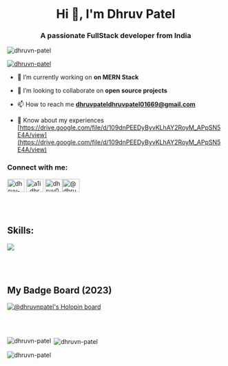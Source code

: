 <h1 align="center">Hi 👋, I'm Dhruv Patel</h1>
<h3 align="center">A passionate FullStack developer from India</h3>

<p align="left"> <img src="https://komarev.com/ghpvc/?username=dhruvn-patel&label=Profile%20views&color=0e75b6&style=flat" alt="dhruvn-patel" /> </p>

<p align="left"> <a href="https://github.com/ryo-ma/github-profile-trophy"><img src="https://github-profile-trophy.vercel.app/?username=dhruvn-patel" alt="dhruvn-patel" /></a> </p>

- 🔭 I’m currently working on **on MERN Stack**

- 👯 I’m looking to collaborate on **open source projects**

- 📫 How to reach me **dhruvpateldhruvpatel01669@gmail.com**

- 📄 Know about my experiences [https://drive.google.com/file/d/109dnPEEDyByvKLhAY2RoyM_APpSN5E4A/view](https://drive.google.com/file/d/109dnPEEDyByvKLhAY2RoyM_APpSN5E4A/view)

<h3 align="left">Connect with me:</h3>
<p align="left">
<a href="https://linkedin.com/in/dhruv-patel-83309a1b6" target="blank"><img align="center" src="https://raw.githubusercontent.com/rahuldkjain/github-profile-readme-generator/master/src/images/icons/Social/linked-in-alt.svg" alt="dhruv-patel-83309a1b6" height="30" width="40" /></a>
<a href="https://www.hackerrank.com/a1i_dhruvpatel" target="blank"><img align="center" src="https://raw.githubusercontent.com/rahuldkjain/github-profile-readme-generator/master/src/images/icons/Social/hackerrank.svg" alt="a1i_dhruvpatel" height="30" width="40" /></a>
<a href="https://www.leetcode.com/dhruv069" target="blank"><img align="center" src="https://raw.githubusercontent.com/rahuldkjain/github-profile-readme-generator/master/src/images/icons/Social/leet-code.svg" alt="dhruv069" height="30" width="40" /></a><a href="https://hashnode.com/@dhruv796" target="blank"><img align="center" src="https://raw.githubusercontent.com/rahuldkjain/github-profile-readme-generator/master/src/images/icons/Social/hashnode.svg" alt="@dhruv796" height="30" width="40" /></a>
</p>
<br>
<br>

## Skills:

  <a href="https://skillicons.dev">
    <img src="https://skillicons.dev/icons?i=js,ts,nextjs,react,vite,nodejs,prisma,vscode,git,github,css,tailwind,express,firebase,mongodb,netlify,vercel" />
  </a>

<br>
<br>
<br>
<br>

## My Badge Board (2023)
[![@dhruvnpatel's Holopin board](https://holopin.me/dhruvnpatel)](https://holopin.io/@dhruvnpatel)

<br />
<br />

<p><img align="left" src="https://github-readme-stats.vercel.app/api/top-langs?username=dhruvn-patel&show_icons=true&locale=en&layout=compact" alt="dhruvn-patel" /></p>

<p>&nbsp;<img align="center" src="https://github-readme-stats.vercel.app/api?username=dhruvn-patel&show_icons=true&locale=en" alt="dhruvn-patel" /></p>

<p><img align="center" src="https://github-readme-streak-stats.herokuapp.com/?user=dhruvn-patel&" alt="dhruvn-patel" /></p>
